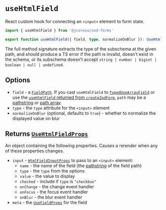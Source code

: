 # `useHtmlField`

React custom hook for connecting an `<input>` element to form state.

```ts
import { useHtmlField } from '@jcoreio/zod-forms'
```

```ts
export function useHtmlField({ field, type, normalizeOnBlur }): UseHtmlFieldProps`
```

The full method signature extracts the type of the subschema at the given path, and should produce a
TS error if the path is invalid, doesn't exist in the schema, or its subschema doesn't accept
`string | number | bigint | boolean | null | undefined`.

## Options

- `field` - a [`FieldPath`](FieldPath.md). If you cast `useHtmlField` to [`TypedUseArrayField`](types.md#typedusearrayfield)
  or use the [`useHtmlField` returned from `createZodForm`](createZodForm.md#returns-zodformt),
  `path` may be a [pathstring](../concepts.md#pathstrings) or [path array](../concepts.md#path-arrays).
- `type` - the `type` attribute for the `<input>` element
- `normalizeOnBlur` (optional, defaults to `true`) - whether to normalize the displayed value on blur

## Returns [`UseHtmlFieldProps`](types.md#usehtmlfieldprops)

An object containing the following properties. Causes a rerender when any of these properties changes.

- `input` - [`HtmlFieldInputProps`](types.md#htmlfieldinputprops) to pass to an `<input>` element:
  - `name` - the name of the field (the [pathstring](../concepts.md#pathstrings) of the field path)
  - `type` - the `type` from the options
  - `value` - the value to display
  - `checked` - include if `type` is `"checkbox"`
  - `onChange` - the change event handler
  - `onFocus` - the focus event handler
  - `onBlur` - the blur event handler
- `meta` - the [`UseFieldProps`](types.md#usefieldprops) for the field
